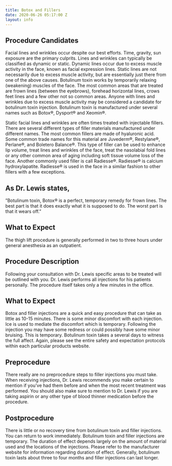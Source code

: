 ```yaml
---
title: Botox and Fillers
date: 2020-06-26 05:17:00 Z
layout: info
---
```


## Procedure Candidates ##

Facial lines and wrinkles occur despite our best efforts. Time, gravity, sun exposure are the primary culprits. Lines and wrinkles can typically be classified as dynamic or static. Dynamic lines occur due to excess muscle activity in the face, known as facial expression lines. Static lines are not necessarily due to excess muscle activity, but are essentially just there from one of the above causes. Botulinum toxin works by temporarily relaxing (weakening) muscles of the face. The most common areas that are treated are frown lines (between the eyebrows), forehead horizontal lines, crows feet lines and a few other not so common areas. Anyone with lines and wrinkles due to excess muscle activity may be considered a candidate for botulinum toxin injection. Botulinum toxin is manufactured under several names such as Botox®, Dysport® and Xeomin®.

Static facial lines and wrinkles are often times treated with injectable fillers. There are several different types of filler materials manufactured under different names. The most common fillers are made of hyaluronic acid. Some common trade names for this material are Juvederm®, Restylane®, Perlane®, and Boletero Balance®. This type of filler can be used to enhance lip volume, treat lines and wrinkles of the face, treat the nasolabial fold lines or any other common area of aging including soft tissue volume loss of the face. Another commonly used filler is call Radiesse®. Radiesse® is calcium hydroxylapatite. Radiesse® is used in the face in a similar fashion to other fillers with a few exceptions.


## As Dr. Lewis states, ##

”Botulinum toxin, Botox® is a perfect, temporary remedy for frown lines. The best part is that it does exactly what it is supposed to do. The worst part is that it wears off.”


## What to Expect ##

The thigh lift procedure is generally performed in two to three hours under general anesthesia as an outpatient.


## Procedure Description ##

Following your consultation with Dr. Lewis specific areas to be treated will be outlined with you. Dr. Lewis performs all injections for his patients personally. The procedure itself takes only a few minutes in the office.


## What to Expect ##

Botox and filler injections are a quick and easy procedure that can take as little as 10-15 minutes. There is some minor discomfort with each injection. Ice is used to mediate the discomfort which is temporary. Following the injection you may have some redness or could possibly have some minor bruising. This is temporary. Botulinum toxin takes a several days to witness the full affect. Again, please see the entire safety and expectation protocols within each particular products website.


## Preprocedure ##

There really are no preprocedure steps to filler injections you must take. When receiving injections, Dr. Lewis recommends you make certain to mention if you’ve had them before and when the most recent treatment was performed. You should also make sure to mention to Dr. Lewis if you are taking aspirin or any other type of blood thinner medication before the procedure.


## Postprocedure ##

There is little or no recovery time from botulinum toxin and filler injections. You can return to work immediately. Botulinum toxin and filler injections are temporary. The duration of effect depends largely on the amount of material used and the locations of the injections. Please refer to the manufacturer website for information regarding duration of effect. Generally, botulinum toxin lasts about three to four months and filler injections can last longer.